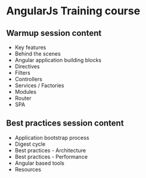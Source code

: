 # AngularJs Training course

## Warmup session content
 * Key features
 * Behind the scenes  
 * Angular application building blocks  
  * Directives  
  * Filters  
  * Controllers  
  * Services / Factories  
  * Modules  
  * Router  
 * SPA

## Best practices session content
 * Application bootstrap process
 * Digest cycle
 * Best practices - Architecture
 * Best practices - Performance
 * Angular based tools
 * Resources
